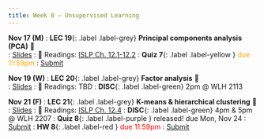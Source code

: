 ```yaml
---
title: Week 8 — Unsupervised Learning
---
```


**Nov 17 (M)**
: **LEC 19**{: .label .label-grey} **Principal components analysis (PCA)** 🎥  
    : [Slides](.)
: 📖 Readings: [ISLP Ch. 12.1-12.2](https://www.statlearning.com/)
: **Quiz 7**{: .label .label-yellow } <font color="orange">due 11:59pm</font>
    : [Submit](https://canvas.ucsd.edu/courses/68350/quizzes/230701)

**Nov 19 (W)**
: **LEC 20**{: .label .label-grey} **Factor analysis** 🎥  
    : [Slides](.)
: 📖 Readings: TBD
: **DISC**{: .label .label-green} 2pm @ WLH 2113

**Nov 21 (F)**
: **LEC 21**{: .label .label-grey} **K-means & hierarchical clustering** 🎥  
    : [Slides](.)
: 📖 Readings: [ISLP Ch. 12.4](https://www.statlearning.com/)
: **DISC**{: .label .label-green} 4pm & 5pm @ WLH 2207
: **Quiz 8**{: .label .label-purple } released! due Mon, Nov 24
    : [Submit]()
: **HW 8**{: .label .label-red } <font color="red">due 11:59pm</font>
    : [Submit](https://canvas.ucsd.edu/courses/68350/quizzes/230703)

